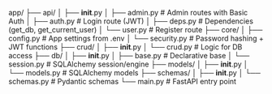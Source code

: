 app/
├── api/
│   ├── __init__.py
│   ├── admin.py        # Admin routes with Basic Auth
│   ├── auth.py         # Login route (JWT)
│   ├── deps.py         # Dependencies (get_db, get_current_user)
│   └── user.py         # Register route
├── core/
│   ├── config.py       # App settings from .env
│   └── security.py     # Password hashing + JWT functions
├── crud/
│   ├── __init__.py
│   └── crud.py         # Logic for DB access
├── db/
│   ├── __init__.py
│   ├── base.py         # Declarative base
│   └── session.py      # SQLAlchemy session/engine
├── models/
│   ├── __init__.py
│   └── models.py       # SQLAlchemy models
├── schemas/
│   ├── __init__.py
│   └── schemas.py      # Pydantic schemas
└── main.py             # FastAPI entry point
